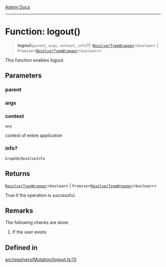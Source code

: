 [Admin Docs](/)

***

# Function: logout()

> **logout**(`parent`, `args`, `context`, `info`?): [`ResolverTypeWrapper`](../../../../types/generatedGraphQLTypes/type-aliases/ResolverTypeWrapper.md)\<`boolean`\> \| `Promise`\<[`ResolverTypeWrapper`](../../../../types/generatedGraphQLTypes/type-aliases/ResolverTypeWrapper.md)\<`boolean`\>\>

This function enables logout.

## Parameters

### parent

### args

### context

`any`

context of entire application

### info?

`GraphQLResolveInfo`

## Returns

[`ResolverTypeWrapper`](../../../../types/generatedGraphQLTypes/type-aliases/ResolverTypeWrapper.md)\<`boolean`\> \| `Promise`\<[`ResolverTypeWrapper`](../../../../types/generatedGraphQLTypes/type-aliases/ResolverTypeWrapper.md)\<`boolean`\>\>

True if the operation is successful.

## Remarks

The following checks are done:
1. If the user exists

## Defined in

[src/resolvers/Mutation/logout.ts:13](https://github.com/Suyash878/talawa-api/blob/cfd688207611ba245c99edd8dbaccb2cdbf6a043/src/resolvers/Mutation/logout.ts#L13)
